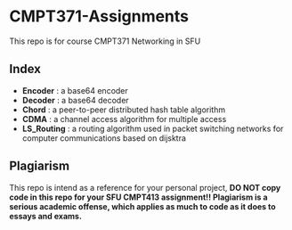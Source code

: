 # CMPT371-Assignments

This repo is for course CMPT371 Networking in SFU

## Index

* **Encoder** : a base64 encoder
* **Decoder** : a base64 decoder
* **Chord** : a peer-to-peer distributed hash table algorithm
* **CDMA** : a channel access algorithm for multiple access
* **LS_Routing** : a routing algorithm used in packet switching networks for computer communications based on dijsktra

## Plagiarism

This repo is intend as a reference for your personal project, **DO NOT copy code in this repo for your SFU CMPT413 assignment!! Plagiarism is a serious academic offense, which applies as much to code as it does to essays and exams.**
